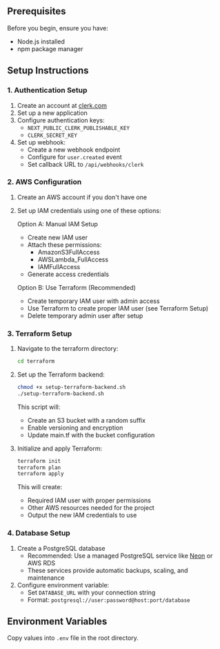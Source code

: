 ## Prerequisites

Before you begin, ensure you have:

- Node.js installed
- npm package manager

## Setup Instructions

### 1. Authentication Setup

1. Create an account at [clerk.com](https://clerk.com)
2. Set up a new application
3. Configure authentication keys:
   - `NEXT_PUBLIC_CLERK_PUBLISHABLE_KEY`
   - `CLERK_SECRET_KEY`
4. Set up webhook:
   - Create a new webhook endpoint
   - Configure for `user.created` event
   - Set callback URL to `/api/webhooks/clerk`

### 2. AWS Configuration

1. Create an AWS account if you don't have one
2. Set up IAM credentials using one of these options:

   Option A: Manual IAM Setup

   - Create new IAM user
   - Attach these permissions:
     - AmazonS3FullAccess
     - AWSLambda_FullAccess
     - IAMFullAccess
   - Generate access credentials

   Option B: Use Terraform (Recommended)

   - Create temporary IAM user with admin access
   - Use Terraform to create proper IAM user (see Terraform Setup)
   - Delete temporary admin user after setup

### 3. Terraform Setup

1. Navigate to the terraform directory:
   ```bash
   cd terraform
   ```
2. Set up the Terraform backend:

   ```bash
   chmod +x setup-terraform-backend.sh
   ./setup-terraform-backend.sh
   ```

   This script will:

   - Create an S3 bucket with a random suffix
   - Enable versioning and encryption
   - Update main.tf with the bucket configuration

3. Initialize and apply Terraform:
   ```bash
   terraform init
   terraform plan
   terraform apply
   ```
   This will create:
   - Required IAM user with proper permissions
   - Other AWS resources needed for the project
   - Output the new IAM credentials to use

### 4. Database Setup

1. Create a PostgreSQL database
   - Recommended: Use a managed PostgreSQL service like [Neon](https://neon.tech) or AWS RDS
   - These services provide automatic backups, scaling, and maintenance
2. Configure environment variable:
   - Set `DATABASE_URL` with your connection string
   - Format: `postgresql://user:password@host:port/database`

## Environment Variables

Copy values into `.env` file in the root directory.

